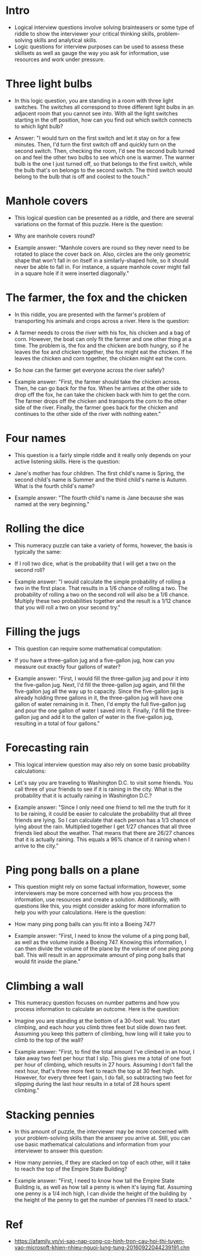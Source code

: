 # Intro

- Logical interview questions involve solving brainteasers or some type of riddle to show the interviewer your critical thinking skills, problem-solving skills and analytical skills.
- Logic questions for interview purposes can be used to assess these skillsets as well as gauge the way you ask for information, use resources and work under pressure.

# Three light bulbs

- In this logic question, you are standing in a room with three light switches. The switches all correspond to three different light bulbs in an adjacent room that you cannot see into. With all the light switches starting in the off position, how can you find out which switch connects to which light bulb?

- Answer: "I would turn on the first switch and let it stay on for a few minutes. Then, I'd turn the first switch off and quickly turn on the second switch. Then, checking the room, I'd see the second bulb turned on and feel the other two bulbs to see which one is warmer. The warmer bulb is the one I just turned off, so that belongs to the first switch, while the bulb that's on belongs to the second switch. The third switch would belong to the bulb that is off and coolest to the touch."

# Manhole covers

- This logical question can be presented as a riddle, and there are several variations on the format of this puzzle. Here is the question:

- Why are manhole covers round?

- Example answer: "Manhole covers are round so they never need to be rotated to place the cover back on. Also, circles are the only geometric shape that won't fall in on itself in a similarly-shaped hole, so it should never be able to fall in. For instance, a square manhole cover might fall in a square hole if it were inserted diagonally."

# The farmer, the fox and the chicken

- In this riddle, you are presented with the farmer's problem of transporting his animals and crops across a river. Here is the question:

- A farmer needs to cross the river with his fox, his chicken and a bag of corn. However, the boat can only fit the farmer and one other thing at a time. The problem is, the fox and the chicken are both hungry, so if he leaves the fox and chicken together, the fox might eat the chicken. If he leaves the chicken and corn together, the chicken might eat the corn.

- So how can the farmer get everyone across the river safely?

- Example answer: "First, the farmer should take the chicken across. Then, he can go back for the fox. When he arrives at the other side to drop off the fox, he can take the chicken back with him to get the corn. The farmer drops off the chicken and transports the corn to the other side of the river. Finally, the farmer goes back for the chicken and continues to the other side of the river with nothing eaten."

# Four names

- This question is a fairly simple riddle and it really only depends on your active listening skills. Here is the question:

- Jane's mother has four children. The first child's name is Spring, the second child's name is Summer and the third child's name is Autumn. What is the fourth child's name?

- Example answer: "The fourth child's name is Jane because she was named at the very beginning."

# Rolling the dice

- This numeracy puzzle can take a variety of forms, however, the basis is typically the same:

- If I roll two dice, what is the probability that I will get a two on the second roll?

- Example answer: "I would calculate the simple probability of rolling a two in the first place. That results in a 1/6 chance of rolling a two. The probability of rolling a two on the second roll will also be a 1/6 chance. Multiply these two probabilities together and the result is a 1/12 chance that you will roll a two on your second try."

# Filling the jugs

- This question can require some mathematical computation:

- If you have a three-gallon jug and a five-gallon jug, how can you measure out exactly four gallons of water?

- Example answer: "First, I would fill the three-gallon jug and pour it into the five-gallon jug. Next, I'd fill the three-gallon jug again, and fill the five-gallon jug all the way up to capacity. Since the five-gallon jug is already holding three gallons in it, the three-gallon jug will have one gallon of water remaining in it. Then, I'd empty the full five-gallon jug and pour the one gallon of water I saved into it. Finally, I'd fill the three-gallon jug and add it to the gallon of water in the five-gallon jug, resulting in a total of four gallons."

# Forecasting rain

- This logical interview question may also rely on some basic probability calculations:

- Let's say you are traveling to Washington D.C. to visit some friends. You call three of your friends to see if it is raining in the city. What is the probability that it is actually raining in Washington D.C.?

- Example answer: "Since I only need one friend to tell me the truth for it to be raining, it could be easier to calculate the probability that all three friends are lying. So I can calculate that each person has a 1/3 chance of lying about the rain. Multiplied together I get 1/27 chances that all three friends lied about the weather. That means that there are 26/27 chances that it is actually raining. This equals a 96% chance of it raining when I arrive to the city."

# Ping pong balls on a plane

- This question might rely on some factual information, however, some interviewers may be more concerned with how you process the information, use resources and create a solution. Additionally, with questions like this, you might consider asking for more information to help you with your calculations. Here is the question:

- How many ping pong balls can you fit into a Boeing 747?

- Example answer: "First, I need to know the volume of a ping pong ball, as well as the volume inside a Boeing 747. Knowing this information, I can then divide the volume of the plane by the volume of one ping pong ball. This will result in an approximate amount of ping pong balls that would fit inside the plane."

# Climbing a wall

- This numeracy question focuses on number patterns and how you process information to calculate an outcome. Here is the question:

- Imagine you are standing at the bottom of a 30-foot wall. You start climbing, and each hour you climb three feet but slide down two feet. Assuming you keep this pattern of climbing, how long will it take you to climb to the top of the wall?

- Example answer: "First, to find the total amount I've climbed in an hour, I take away two feet per hour that I slip. This gives me a total of one foot per hour of climbing, which results in 27 hours. Assuming I don't fall the next hour, that's three more feet to reach the top at 30 feet high. However, for every three feet I gain, I do fall, so subtracting two feet for slipping during the last hour results in a total of 28 hours spent climbing."

# Stacking pennies

- In this amount of puzzle, the interviewer may be more concerned with your problem-solving skills than the answer you arrive at. Still, you can use basic mathematical calculations and information from your interviewer to answer this question:

- How many pennies, if they are stacked on top of each other, will it take to reach the top of the Empire State Building?

- Example answer: "First, I need to know how tall the Empire State Building is, as well as how tall a penny is when it's laying flat. Assuming one penny is a 1/4 inch high, I can divide the height of the building by the height of the penny to get the number of pennies I'll need to stack."

# Ref

- https://afamily.vn/vi-sao-nap-cong-co-hinh-tron-cau-hoi-thi-tuyen-vao-microsoft-khien-nhieu-nguoi-lung-tung-20160922044239191.chn
